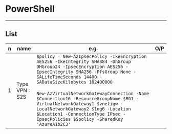 # PowerShell

---

## List
|n|name|e.g.|O/P|
|-|----|----|---|
|1|Type VPN : S2S|`$policy = New-AzIpsecPolicy -IkeEncryption AES256 -IkeIntegrity SHA384 -DhGroup DHGroup24 -IpsecEncryption AES256 -IpsecIntegrity SHA256 -PfsGroup None -SALifeTimeSeconds 14400 -SADataSizeKilobytes 102400000`<br/><br/>`New-AzVirtualNetworkGatewayConnection -Name $Connection16 -ResourceGroupName $RG1 -VirtualNetworkGateway1 $vnetigw -LocalNetworkGateway2 $1ng6 -Location $Location1 -ConnectionType IPsec -IpsecPolicies $Spolicy -SharedKey 'AzureA1b2C3'`

